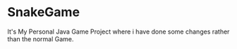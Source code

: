 # SnakeGame
It's My Personal Java Game Project where i have done some changes rather than the normal Game.
